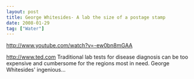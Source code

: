 ```yaml
---
layout: post
title: George Whitesides- A lab the size of a postage stamp
date: 2008-01-29
tag: ["Water"]
---
```


http://www.youtube.com/watch?v=-ew0bn8mGAA  

http://www.ted.com Traditional lab tests for disease diagnosis can be too expensive and cumbersome for the regions most in need. George Whitesides' ingenious...
